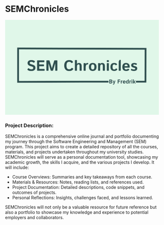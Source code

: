 # SEMChronicles

![SEMChronicles logo](src/assets/images/sem_logo.png)

### Project Description:

SEMChronicles is a comprehensive online journal and portfolio documenting my journey through the Software Engineering and Management (SEM) program. This project aims to create a detailed repository of all the courses, materials, and projects undertaken throughout my university studies. SEMChronicles will serve as a personal documentation tool, showcasing my academic growth, the skills I acquire, and the various projects I develop. It will include:

- Course Overviews: Summaries and key takeaways from each course.
- Materials & Resources: Notes, reading lists, and references used.
- Project Documentation: Detailed descriptions, code snippets, and outcomes of projects.
- Personal Reflections: Insights, challenges faced, and lessons learned.

SEMChronicles will not only be a valuable resource for future reference but also a portfolio to showcase my knowledge and experience to potential employers and collaborators.

